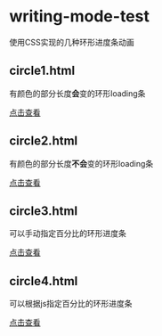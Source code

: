 # writing-mode-test

使用CSS实现的几种环形进度条动画

## circle1.html
有颜色的部分长度**会**变的环形loading条

[点击查看](circle1.html)

## circle2.html
有颜色的部分长度**不会**变的环形loading条

[点击查看](circle2.html)

## circle3.html
可以手动指定百分比的环形进度条

[点击查看](circle3.html)

## circle4.html
可以根据js指定百分比的环形进度条

[点击查看](circle4.html)
